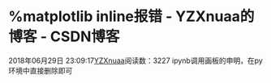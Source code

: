 # %matplotlib inline报错 - YZXnuaa的博客 - CSDN博客
2018年06月29日 23:09:17[YZXnuaa](https://me.csdn.net/YZXnuaa)阅读数：3227
                ipynb调用画板的申明，在py环境中直接删除即可            
